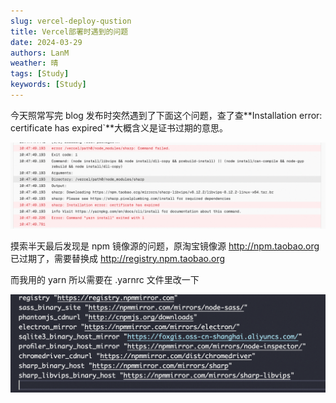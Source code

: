 ```yaml
---
slug: vercel-deploy-qustion
title: Vercel部署时遇到的问题
date: 2024-03-29
authors: LanM
weather: 晴
tags: [Study]
keywords: [Study]
---
```


今天照常写完 blog 发布时突然遇到了下面这个问题，查了查**Installation error: certificate has expired`**大概含义是证书过期的意思。

![image](./img/vercel-error.png)

<!-- truncate -->

摸索半天最后发现是 npm 镜像源的问题，原淘宝镜像源 http://npm.taobao.org 已过期了，需要替换成 http://registry.npm.taobao.org

而我用的 yarn 所以需要在 .yarnrc 文件里改一下

![image](./img/yarnrc.png)
